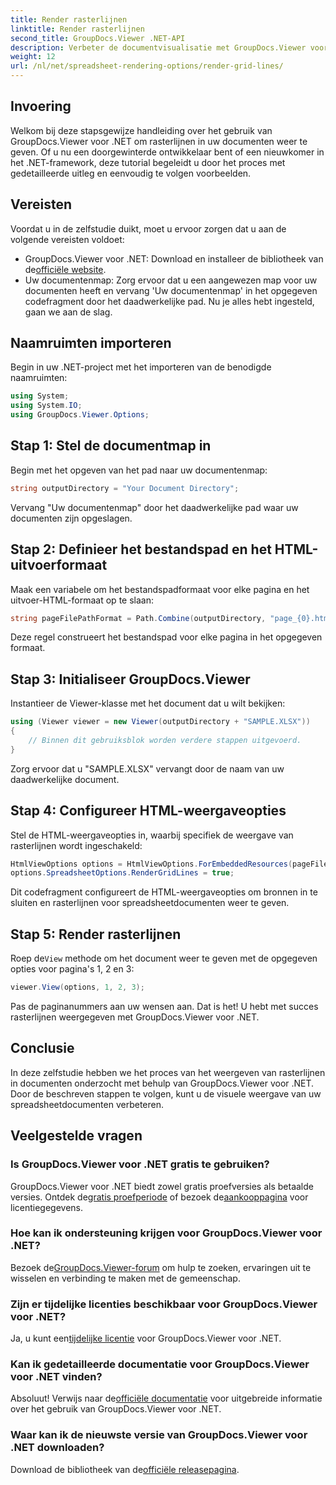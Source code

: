 ```yaml
---
title: Render rasterlijnen
linktitle: Render rasterlijnen
second_title: GroupDocs.Viewer .NET-API
description: Verbeter de documentvisualisatie met GroupDocs.Viewer voor .NET. Render rasterlijnen moeiteloos. Probeer nu de gratis proefperiode! #GroupDocs #Viewer
weight: 12
url: /nl/net/spreadsheet-rendering-options/render-grid-lines/
---
```

## Invoering
Welkom bij deze stapsgewijze handleiding over het gebruik van GroupDocs.Viewer voor .NET om rasterlijnen in uw documenten weer te geven. Of u nu een doorgewinterde ontwikkelaar bent of een nieuwkomer in het .NET-framework, deze tutorial begeleidt u door het proces met gedetailleerde uitleg en eenvoudig te volgen voorbeelden.
## Vereisten
Voordat u in de zelfstudie duikt, moet u ervoor zorgen dat u aan de volgende vereisten voldoet:
-  GroupDocs.Viewer voor .NET: Download en installeer de bibliotheek van de[officiële website](https://releases.groupdocs.com/viewer/net/).
- Uw documentenmap: Zorg ervoor dat u een aangewezen map voor uw documenten heeft en vervang 'Uw documentenmap' in het opgegeven codefragment door het daadwerkelijke pad.
Nu je alles hebt ingesteld, gaan we aan de slag.
## Naamruimten importeren
Begin in uw .NET-project met het importeren van de benodigde naamruimten:
```csharp
using System;
using System.IO;
using GroupDocs.Viewer.Options;
```
## Stap 1: Stel de documentmap in
Begin met het opgeven van het pad naar uw documentenmap:
```csharp
string outputDirectory = "Your Document Directory";
```
Vervang "Uw documentenmap" door het daadwerkelijke pad waar uw documenten zijn opgeslagen.
## Stap 2: Definieer het bestandspad en het HTML-uitvoerformaat
Maak een variabele om het bestandspadformaat voor elke pagina en het uitvoer-HTML-formaat op te slaan:
```csharp
string pageFilePathFormat = Path.Combine(outputDirectory, "page_{0}.html");
```
Deze regel construeert het bestandspad voor elke pagina in het opgegeven formaat.
## Stap 3: Initialiseer GroupDocs.Viewer
Instantieer de Viewer-klasse met het document dat u wilt bekijken:
```csharp
using (Viewer viewer = new Viewer(outputDirectory + "SAMPLE.XLSX"))
{
    // Binnen dit gebruiksblok worden verdere stappen uitgevoerd.
}
```
Zorg ervoor dat u "SAMPLE.XLSX" vervangt door de naam van uw daadwerkelijke document.
## Stap 4: Configureer HTML-weergaveopties
Stel de HTML-weergaveopties in, waarbij specifiek de weergave van rasterlijnen wordt ingeschakeld:
```csharp
HtmlViewOptions options = HtmlViewOptions.ForEmbeddedResources(pageFilePathFormat);
options.SpreadsheetOptions.RenderGridLines = true;
```
Dit codefragment configureert de HTML-weergaveopties om bronnen in te sluiten en rasterlijnen voor spreadsheetdocumenten weer te geven.
## Stap 5: Render rasterlijnen
 Roep de`View` methode om het document weer te geven met de opgegeven opties voor pagina's 1, 2 en 3:
```csharp
viewer.View(options, 1, 2, 3);
```
Pas de paginanummers aan uw wensen aan.
Dat is het! U hebt met succes rasterlijnen weergegeven met GroupDocs.Viewer voor .NET.
## Conclusie
In deze zelfstudie hebben we het proces van het weergeven van rasterlijnen in documenten onderzocht met behulp van GroupDocs.Viewer voor .NET. Door de beschreven stappen te volgen, kunt u de visuele weergave van uw spreadsheetdocumenten verbeteren.
## Veelgestelde vragen
### Is GroupDocs.Viewer voor .NET gratis te gebruiken?
 GroupDocs.Viewer voor .NET biedt zowel gratis proefversies als betaalde versies. Ontdek de[gratis proefperiode](https://releases.groupdocs.com/) of bezoek de[aankooppagina](https://purchase.groupdocs.com/buy) voor licentiegegevens.
### Hoe kan ik ondersteuning krijgen voor GroupDocs.Viewer voor .NET?
 Bezoek de[GroupDocs.Viewer-forum](https://forum.groupdocs.com/c/viewer/9) om hulp te zoeken, ervaringen uit te wisselen en verbinding te maken met de gemeenschap.
### Zijn er tijdelijke licenties beschikbaar voor GroupDocs.Viewer voor .NET?
 Ja, u kunt een[tijdelijke licentie](https://purchase.groupdocs.com/temporary-license/) voor GroupDocs.Viewer voor .NET.
### Kan ik gedetailleerde documentatie voor GroupDocs.Viewer voor .NET vinden?
 Absoluut! Verwijs naar de[officiële documentatie](https://tutorials.groupdocs.com/viewer/net/) voor uitgebreide informatie over het gebruik van GroupDocs.Viewer voor .NET.
### Waar kan ik de nieuwste versie van GroupDocs.Viewer voor .NET downloaden?
 Download de bibliotheek van de[officiële releasepagina](https://releases.groupdocs.com/viewer/net/).